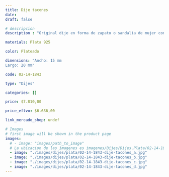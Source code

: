 ```yaml
---
title: Dije tacones
date: 
draft: false

# descripcion
description : "Original dije en forma de zapato o sandalia de mujer con taco alto.  Para mujeres que pisan fuerte."

materials: Plata 925

color: Plateado

dimensions: "Ancho: 15 mm 
Largo: 20 mm"

code: 02-14-1843

type: "Dijes"

categories: []

price: $7.810,00

price_eftvo: $6.636,00

link_mercado_shop: undef

# Images
# first image will be shown in the product page
images:
  # - image: "images/path_to_image"
  # La ubicacion de las imagenes es imagenes/Dijes/Dijes.Plata/02-14-1843-dije-tacones
  - image: "./images/dijes/plata/02-14-1843-dije-tacones_a.jpg"
  - image: "./images/dijes/plata/02-14-1843-dije-tacones_b.jpg"
  - image: "./images/dijes/plata/02-14-1843-dije-tacones_c.jpg"
  - image: "./images/dijes/plata/02-14-1843-dije-tacones_d.jpg"
---
```

